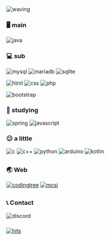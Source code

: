 ![waving](https://capsule-render.vercel.app/api?type=waving&height=200&text=SeonJae&fontColor=ffffff&fontAlign=20&fontAlignY=33&color=7ED2FF&rotate=-3)

### 🖥 main 
![java](https://img.shields.io/badge/Java-FE5000?style=for-the-badge&logo=java&logoColor=white)

### 💻 sub
![mysql](https://img.shields.io/badge/MySQL-4479A1?style=for-the-badge&logo=mysql&logoColor=white)
![mariadb](https://img.shields.io/badge/MariaDB-1F305F?style=for-the-badge&logo=mariadb&logoColor=white)
![sqlite](https://img.shields.io/badge/SQLite-003B57?style=for-the-badge&logo=sqlite&logoColor=white)

![html](https://img.shields.io/badge/HTML-E34F26?style=for-the-badge&logo=html5&logoColor=white)
![css](https://img.shields.io/badge/CSS-F43059?style=for-the-badge&logo=csswizardry&logoColor=white)
![php](https://img.shields.io/badge/php-777BB4?style=for-the-badge&logo=php&logoColor=white)

![bootstrap](https://img.shields.io/badge/BootStrap-7952B3?style=for-the-badge&logo=bootstrap&logoColor=white)

### 📝 studying
![spring](https://img.shields.io/badge/Spring-6DB33F?style=for-the-badge&logo=spring&logoColor=white)
![javascript](https://img.shields.io/badge/JavaScript-C9AE00?style=for-the-badge&logo=javascript&logoColor=white)

### 😕 a little
![c](https://img.shields.io/badge/C-00599C?style=for-the-badge&logo=c&logoColor=white)
![c++](https://img.shields.io/badge/C%2B%2B-00599C?style=for-the-badge&logo=c%2B%2B&logoColor=white)
![python](https://img.shields.io/badge/Python-3776AB?style=for-the-badge&logo=python&logoColor=white)
![arduino](https://img.shields.io/badge/Arduino-00979D?style=for-the-badge&logo=arduino&logoColor=white)
![kotlin](https://img.shields.io/badge/Kotlin-7F52FF?style=for-the-badge&logo=kotlin&logoColor=white)

##

### 🌏 Web
[![codingtree](https://img.shields.io/badge/codingtree.kr-00BF6F?style=for-the-badge&logo=leaflet&logoColor=white)](https://codingtree.kr/)
[![mcsi](https://img.shields.io/badge/mc--server.info-809CC9?style=for-the-badge&logo=serverless&logoColor=white)](https://mc-server.info)
##
### 📞 Contact
![discord](https://img.shields.io/badge/SeonJae%235047-5865F2?style=for-the-badge&logo=discord&logoColor=white)
###
[![hits](https://hits.seeyoufarm.com/api/count/incr/badge.svg?url=https%3A%2F%2Fgithub.com%2Fminseonjae&count_bg=%2311D3FF&title_bg=%23555555&icon=&icon_color=%23E7E7E7&title=hits&edge_flat=false)](https://hits.seeyoufarm.com)
##
<!--
**minseonjae/minseonjae** is a ✨ _special_ ✨ repository because its `README.md` (this file) appears on your GitHub profile.

Here are some ideas to get you started:

- 🔭 I’m currently working on ...
- 🌱 I’m currently learning ...
- 👯 I’m looking to collaborate on ...
- 🤔 I’m looking for help with ...
- 💬 Ask me about ...
- 📫 How to reach me: ...
- 😄 Pronouns: ...
- ⚡ Fun fact: ...
-->
